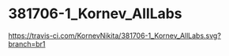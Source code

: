 # 381706-1_Kornev_AllLabs
https://travis-ci.com/KornevNikita/381706-1_Kornev_AllLabs.svg?branch=br1
